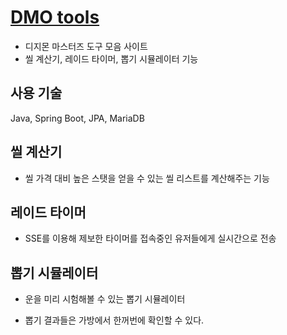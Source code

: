 # <a href="https://dmo.greuta.org/" target="_blank">DMO tools</a>

- 디지몬 마스터즈 도구 모음 사이트
- 씰 계산기, 레이드 타이머, 뽑기 시뮬레이터 기능
  



## 사용 기술

 Java, Spring Boot, JPA, MariaDB

## 씰 계산기

- 씰 가격 대비 높은 스탯을 얻을 수 있는 씰 리스트를 계산해주는 기능


## 레이드 타이머

- SSE를 이용해 제보한 타이머를 접속중인 유저들에게 실시간으로 전송




## 뽑기 시뮬레이터

- 운을 미리 시험해볼 수 있는 뽑기 시뮬레이터


- 뽑기 결과들은 가방에서 한꺼번에 확인할 수 있다.
